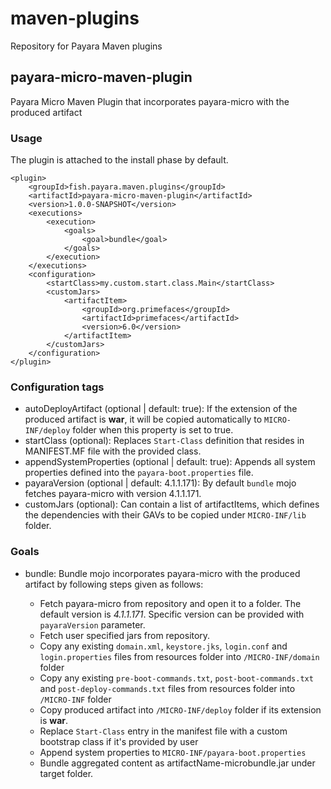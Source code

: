 # maven-plugins
Repository for Payara Maven plugins

## payara-micro-maven-plugin

Payara Micro Maven Plugin that incorporates payara-micro with the produced artifact

### Usage
The plugin is attached to the install phase by default. 

    <plugin>
        <groupId>fish.payara.maven.plugins</groupId>
        <artifactId>payara-micro-maven-plugin</artifactId>
        <version>1.0.0-SNAPSHOT</version>
        <executions>
            <execution>
                <goals>
                    <goal>bundle</goal>
                </goals>
            </execution>
        </executions>
        <configuration>
            <startClass>my.custom.start.class.Main</startClass>
            <customJars>
                <artifactItem>
                    <groupId>org.primefaces</groupId>
                    <artifactId>primefaces</artifactId>
                    <version>6.0</version>
                </artifactItem>
            </customJars>
        </configuration>
    </plugin>

### Configuration tags

- autoDeployArtifact (optional | default: true): If the extension of the produced artifact is <b>war</b>, it will be copied automatically to ```MICRO-INF/deploy``` folder when this property is set to true.
- startClass (optional): Replaces ```Start-Class``` definition that resides in MANIFEST.MF file with the provided class.
- appendSystemProperties (optional | default: true): Appends all system properties defined into the ```payara-boot.properties``` file.
- payaraVersion (optional |  default: 4.1.1.171): By default ```bundle``` mojo fetches payara-micro with version 4.1.1.171.
- customJars (optional): Can contain a list of artifactItems, which defines the dependencies with their GAVs to be copied under ```MICRO-INF/lib``` folder.


### Goals

- bundle: 
Bundle mojo incorporates payara-micro with the produced artifact by following steps given as follows:
 
    - Fetch payara-micro from repository and open it to a folder. The default version is <i>4.1.1.171</i>. Specific version can be provided with ```payaraVersion``` parameter.
    - Fetch user specified jars from repository.
    - Copy any existing ```domain.xml```, ```keystore.jks```, ```login.conf``` and ```login.properties``` files from resources folder into ```/MICRO-INF/domain``` folder
    - Copy any existing ```pre-boot-commands.txt```, ```post-boot-commands.txt``` and ```post-deploy-commands.txt``` files from resources folder into ```/MICRO-INF``` folder
    - Copy produced artifact into ```/MICRO-INF/deploy``` folder if its extension is <b>war</b>.
    - Replace ```Start-Class``` entry in the manifest file with a custom bootstrap class if it's provided by user
    - Append system properties to ```MICRO-INF/payara-boot.properties```    
    - Bundle aggregated content as artifactName-microbundle.jar under target folder.
